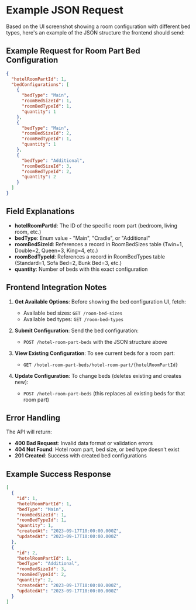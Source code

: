 # Example JSON Request

Based on the UI screenshot showing a room configuration with different bed types, here's an example of the JSON structure the frontend should send:

## Example Request for Room Part Bed Configuration

```json
{
  "hotelRoomPartId": 1,
  "bedConfigurations": [
    {
      "bedType": "Main",
      "roomBedSizeId": 1,
      "roomBedTypeId": 1,
      "quantity": 1
    },
    {
      "bedType": "Main", 
      "roomBedSizeId": 2,
      "roomBedTypeId": 1,
      "quantity": 1
    },
    {
      "bedType": "Additional",
      "roomBedSizeId": 3,
      "roomBedTypeId": 2,
      "quantity": 2
    }
  ]
}
```

## Field Explanations

- **hotelRoomPartId**: The ID of the specific room part (bedroom, living room, etc.)
- **bedType**: Enum value - "Main", "Cradle", or "Additional"
- **roomBedSizeId**: References a record in RoomBedSizes table (Twin=1, Double=2, Queen=3, King=4, etc.)
- **roomBedTypeId**: References a record in RoomBedTypes table (Standard=1, Sofa Bed=2, Bunk Bed=3, etc.)
- **quantity**: Number of beds with this exact configuration

## Frontend Integration Notes

1. **Get Available Options**: Before showing the bed configuration UI, fetch:
   - Available bed sizes: `GET /room-bed-sizes`
   - Available bed types: `GET /room-bed-types`

2. **Submit Configuration**: Send the bed configuration:
   - `POST /hotel-room-part-beds` with the JSON structure above

3. **View Existing Configuration**: To see current beds for a room part:
   - `GET /hotel-room-part-beds/hotel-room-part/{hotelRoomPartId}`

4. **Update Configuration**: To change beds (deletes existing and creates new):
   - `POST /hotel-room-part-beds` (this replaces all existing beds for that room part)

## Error Handling

The API will return:
- **400 Bad Request**: Invalid data format or validation errors
- **404 Not Found**: Hotel room part, bed size, or bed type doesn't exist
- **201 Created**: Success with created bed configurations

## Example Success Response

```json
[
  {
    "id": 1,
    "hotelRoomPartId": 1,
    "bedType": "Main",
    "roomBedSizeId": 1,
    "roomBedTypeId": 1,
    "quantity": 1,
    "createdAt": "2023-09-17T10:00:00.000Z",
    "updatedAt": "2023-09-17T10:00:00.000Z"
  },
  {
    "id": 2,
    "hotelRoomPartId": 1,
    "bedType": "Additional",
    "roomBedSizeId": 3,
    "roomBedTypeId": 2,
    "quantity": 2,
    "createdAt": "2023-09-17T10:00:00.000Z",
    "updatedAt": "2023-09-17T10:00:00.000Z"
  }
]
```
